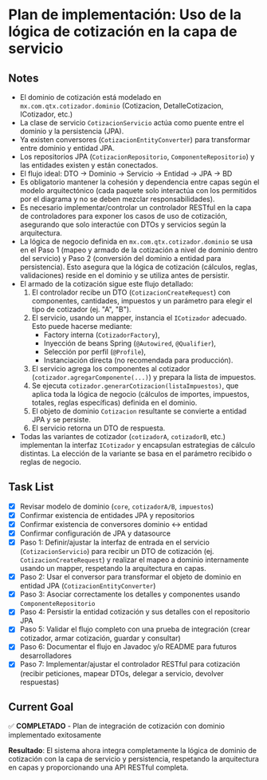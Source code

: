 # Plan de implementación: Uso de la lógica de cotización en la capa de servicio

## Notes
- El dominio de cotización está modelado en `mx.com.qtx.cotizador.dominio` (Cotizacion, DetalleCotizacion, ICotizador, etc.)
- La clase de servicio `CotizacionServicio` actúa como puente entre el dominio y la persistencia (JPA).
- Ya existen conversores (`CotizacionEntityConverter`) para transformar entre dominio y entidad JPA.
- Los repositorios JPA (`CotizacionRepositorio`, `ComponenteRepositorio`) y las entidades existen y están conectados.
- El flujo ideal: DTO → Dominio → Servicio → Entidad → JPA → BD
- Es obligatorio mantener la cohesión y dependencia entre capas según el modelo arquitectónico (cada paquete solo interactúa con los permitidos por el diagrama y no se deben mezclar responsabilidades).
- Es necesario implementar/controlar un controlador RESTful en la capa de controladores para exponer los casos de uso de cotización, asegurando que solo interactúe con DTOs y servicios según la arquitectura.
- La lógica de negocio definida en `mx.com.qtx.cotizador.dominio` se usa en el Paso 1 (mapeo y armado de la cotización a nivel de dominio dentro del servicio) y Paso 2 (conversión del dominio a entidad para persistencia). Esto asegura que la lógica de cotización (cálculos, reglas, validaciones) reside en el dominio y se utiliza antes de persistir.
- El armado de la cotización sigue este flujo detallado:
  1. El controlador recibe un DTO (`CotizacionCreateRequest`) con componentes, cantidades, impuestos y un parámetro para elegir el tipo de cotizador (ej. "A", "B").
  2. El servicio, usando un mapper, instancia el `ICotizador` adecuado. Esto puede hacerse mediante:
     - Factory interna (`CotizadorFactory`),
     - Inyección de beans Spring (`@Autowired`, `@Qualifier`),
     - Selección por perfil (`@Profile`),
     - Instanciación directa (no recomendada para producción).
  3. El servicio agrega los componentes al cotizador (`cotizador.agregarComponente(...)`) y prepara la lista de impuestos.
  4. Se ejecuta `cotizador.generarCotizacion(listaImpuestos)`, que aplica toda la lógica de negocio (cálculos de importes, impuestos, totales, reglas específicas) definida en el dominio.
  5. El objeto de dominio `Cotizacion` resultante se convierte a entidad JPA y se persiste.
  6. El servicio retorna un DTO de respuesta.
- Todas las variantes de cotizador (`cotizadorA`, `cotizadorB`, etc.) implementan la interfaz `ICotizador` y encapsulan estrategias de cálculo distintas. La elección de la variante se basa en el parámetro recibido o reglas de negocio.

## Task List
- [x] Revisar modelo de dominio (`core`, `cotizadorA/B`, `impuestos`)
- [x] Confirmar existencia de entidades JPA y repositorios
- [x] Confirmar existencia de conversores dominio <-> entidad
- [x] Confirmar configuración de JPA y datasource
- [x] Paso 1: Definir/ajustar la interfaz de entrada en el servicio (`CotizacionServicio`) para recibir un DTO de cotización (ej. `CotizacionCreateRequest`) y realizar el mapeo a dominio internamente usando un mapper, respetando la arquitectura en capas.
- [x] Paso 2: Usar el conversor para transformar el objeto de dominio en entidad JPA (`CotizacionEntityConverter`)
- [x] Paso 3: Asociar correctamente los detalles y componentes usando `ComponenteRepositorio`
- [x] Paso 4: Persistir la entidad cotización y sus detalles con el repositorio JPA
- [x] Paso 5: Validar el flujo completo con una prueba de integración (crear cotizador, armar cotización, guardar y consultar)
- [x] Paso 6: Documentar el flujo en Javadoc y/o README para futuros desarrolladores
- [x] Paso 7: Implementar/ajustar el controlador RESTful para cotización (recibir peticiones, mapear DTOs, delegar a servicio, devolver respuestas)

## Current Goal  
✅ **COMPLETADO** - Plan de integración de cotización con dominio implementado exitosamente

**Resultado**: El sistema ahora integra completamente la lógica de dominio de cotización con la capa de servicio y persistencia, respetando la arquitectura en capas y proporcionando una API RESTful completa.